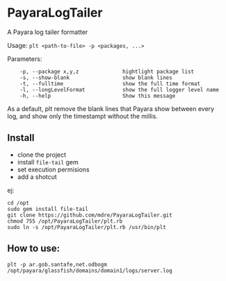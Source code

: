 # PayaraLogTailer
A Payara log tailer formatter 

Usage: `plt <path-to-file> -p <packages, ...>`

Parameters:
```
    -p, --package x,y,z              hightlight package list
    -s, --show-blank                 show blank lines
    -t, --fulltime                   show the full time format
    -l, --longLevelFormat            show the full logger level name
    -h, --help                       Show this message
```

As a default, plt remove the blank lines that Payara show between every log, and show only the timestampt without the millis.

## Install 
- clone the project
- install `file-tail` gem
- set execution permisions
- add a shotcut

ej:
```
cd /opt
sudo gem install file-tail
git clone https://github.com/mdre/PayaraLogTailer.git
chmod 755 /opt/PayaraLogTailer/plt.rb 
sudo ln -s /opt/PayaraLogTailer/plt.rb /usr/bin/plt
```

## How to use:
```
plt -p ar.gob.santafe,net.odbogm /opt/payara/glassfish/domains/domain1/logs/server.log
```
